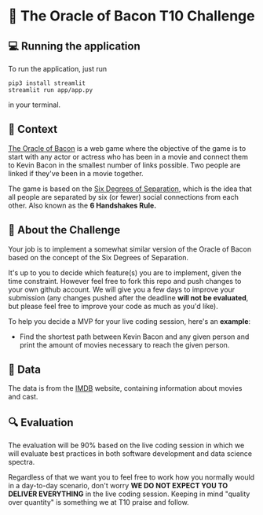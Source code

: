 # 🥓 The Oracle of Bacon T10 Challenge

## 💻 <b>Running the application</b>

To run the application, just run 
```
pip3 install streamlit
streamlit run app/app.py
```
in your terminal.

## 💭 <b>Context</b>
[The Oracle of Bacon](https://oracleofbacon.org/help.php) is a web game where the objective of the game is to start with any actor or actress who has been in a movie and connect them to Kevin Bacon in the smallest number of links possible. Two people are linked if they've been in a movie together.

The game is based on the [Six Degrees of Separation](https://en.wikipedia.org/wiki/Six_degrees_of_separation), which is the idea that all people are separated by six (or fewer) social connections from each other. Also known as the **6 Handshakes Rule.**

## 🤔 <b>About the Challenge</b>
Your job is to implement a somewhat similar version of the Oracle of Bacon based on the concept of the Six Degrees of Separation.

It's up to you to decide which feature(s) you are to implement, given the time constraint. However feel free to fork this repo and push changes to your own github account. We will give you a few days to improve your submission (any changes pushed after the deadline **will not be evaluated**, but please feel free to improve your code as much as you'd like).

To help you decide a MVP for your live coding session, here's an **example**:
- Find the shortest path between Kevin Bacon and any given person and print the amount of movies necessary to reach the given person.

## 📁 <b>Data</b>
The data is from the [IMDB](https://imdb-api.com/) website, containing information about movies and cast.

## 🔍 <b>Evaluation</b>
The evaluation will be 90% based on the live coding session in which we will evaluate best practices in both software development and data science spectra.

Regardless of that we want you to feel free to work how you normally would in a day-to-day scenario, don't worry **WE DO NOT EXPECT YOU TO DELIVER EVERYTHING** in the live coding session. Keeping in mind "quality over quantity" is something we at T10 praise and follow.

